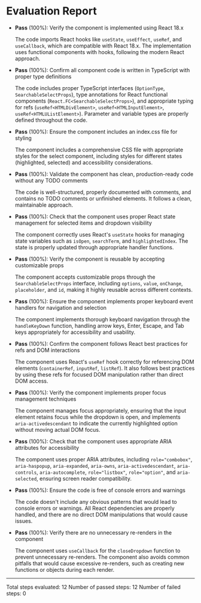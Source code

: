 # Evaluation Report

- **Pass** (100%): Verify the component is implemented using React 18.x
  
  The code imports React hooks like `useState`, `useEffect`, `useRef`, and `useCallback`, which are compatible with React 18.x. The implementation uses functional components with hooks, following the modern React approach.

- **Pass** (100%): Confirm all component code is written in TypeScript with proper type definitions
  
  The code includes proper TypeScript interfaces (`OptionType`, `SearchableSelectProps`), type annotations for React functional components (`React.FC<SearchableSelectProps>`), and appropriate typing for refs (`useRef<HTMLDivElement>`, `useRef<HTMLInputElement>`, `useRef<HTMLUListElement>`). Parameter and variable types are properly defined throughout the code.

- **Pass** (100%): Ensure the component includes an index.css file for styling
  
  The component includes a comprehensive CSS file with appropriate styles for the select component, including styles for different states (highlighted, selected) and accessibility considerations.

- **Pass** (100%): Validate the component has clean, production-ready code without any TODO comments
  
  The code is well-structured, properly documented with comments, and contains no TODO comments or unfinished elements. It follows a clean, maintainable approach.

- **Pass** (100%): Check that the component uses proper React state management for selected items and dropdown visibility
  
  The component correctly uses React's `useState` hooks for managing state variables such as `isOpen`, `searchTerm`, and `highlightedIndex`. The state is properly updated through appropriate handler functions.

- **Pass** (100%): Verify the component is reusable by accepting customizable props
  
  The component accepts customizable props through the `SearchableSelectProps` interface, including `options`, `value`, `onChange`, `placeholder`, and `id`, making it highly reusable across different contexts.

- **Pass** (100%): Ensure the component implements proper keyboard event handlers for navigation and selection
  
  The component implements thorough keyboard navigation through the `handleKeyDown` function, handling arrow keys, Enter, Escape, and Tab keys appropriately for accessibility and usability.

- **Pass** (100%): Confirm the component follows React best practices for refs and DOM interactions
  
  The component uses React's `useRef` hook correctly for referencing DOM elements (`containerRef`, `inputRef`, `listRef`). It also follows best practices by using these refs for focused DOM manipulation rather than direct DOM access.

- **Pass** (100%): Verify the component implements proper focus management techniques
  
  The component manages focus appropriately, ensuring that the input element retains focus while the dropdown is open, and implements `aria-activedescendant` to indicate the currently highlighted option without moving actual DOM focus.

- **Pass** (100%): Check that the component uses appropriate ARIA attributes for accessibility
  
  The component uses proper ARIA attributes, including `role="combobox"`, `aria-haspopup`, `aria-expanded`, `aria-owns`, `aria-activedescendant`, `aria-controls`, `aria-autocomplete`, `role="listbox"`, `role="option"`, and `aria-selected`, ensuring screen reader compatibility.

- **Pass** (100%): Ensure the code is free of console errors and warnings
  
  The code doesn't include any obvious patterns that would lead to console errors or warnings. All React dependencies are properly handled, and there are no direct DOM manipulations that would cause issues.

- **Pass** (100%): Verify there are no unnecessary re-renders in the component
  
  The component uses `useCallback` for the `closeDropdown` function to prevent unnecessary re-renders. The component also avoids common pitfalls that would cause excessive re-renders, such as creating new functions or objects during each render.

---

Total steps evaluated: 12
Number of passed steps: 12
Number of failed steps: 0